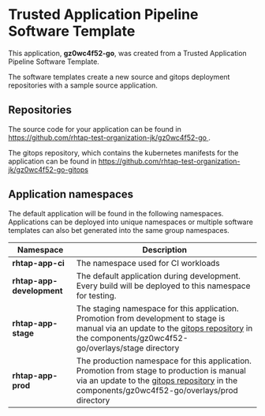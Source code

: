 # Trusted Application Pipeline Software Template

This application, **gz0wc4f52-go**, was created from a Trusted Application Pipeline Software Template.

The software templates create a new source and gitops deployment repositories with a sample source application. 

## Repositories

The source code for your application can be found in [https://github.com/rhtap-test-organization-jk/gz0wc4f52-go ](https://github.com/rhtap-test-organization-jk/gz0wc4f52-go ).
 
The gitops repository, which contains the kubernetes manifests for the application can be found in 
[https://github.com/rhtap-test-organization-jk/gz0wc4f52-go-gitops ](https://github.com/rhtap-test-organization-jk/gz0wc4f52-go-gitops ) 

## Application namespaces 

The default application will be found in the following namespaces. Applications can be deployed into unique namespaces or multiple software templates can also bet generated into the same group namespaces.  

|  Namespace   |  Description   |  
| -------- | -------- |
| **rhtap-app-ci** | The namespace used for CI workloads |
| **rhtap-app-development** | The default application during development. Every build will be deployed to this namespace for testing. |
| **rhtap-app-stage** | The staging namespace for this application. Promotion from development to stage is manual via an update to the [gitops repository](https://github.com/rhtap-test-organization-jk/gz0wc4f52-go-gitops ) in the components/gz0wc4f52-go/overlays/stage directory |
| **rhtap-app-prod** | The production namespace for this application. Promotion from stage to production is manual via an update to the [gitops repository](https://github.com/rhtap-test-organization-jk/gz0wc4f52-go-gitops ) in the components/gz0wc4f52-go/overlays/prod directory |